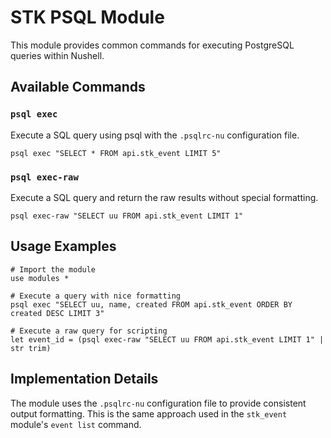 # STK PSQL Module

This module provides common commands for executing PostgreSQL queries within Nushell.

## Available Commands

### `psql exec`

Execute a SQL query using psql with the `.psqlrc-nu` configuration file.

```nu
psql exec "SELECT * FROM api.stk_event LIMIT 5"
```

### `psql exec-raw`

Execute a SQL query and return the raw results without special formatting.

```nu
psql exec-raw "SELECT uu FROM api.stk_event LIMIT 1"
```

## Usage Examples

```nu
# Import the module
use modules *

# Execute a query with nice formatting 
psql exec "SELECT uu, name, created FROM api.stk_event ORDER BY created DESC LIMIT 3"

# Execute a raw query for scripting
let event_id = (psql exec-raw "SELECT uu FROM api.stk_event LIMIT 1" | str trim)
```

## Implementation Details

The module uses the `.psqlrc-nu` configuration file to provide consistent output formatting. This is the same approach used in the `stk_event` module's `event list` command.
